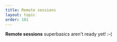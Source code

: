 ```yaml
---
title: Remote sessions
layout: topic
order: 101
---
```


**Remote sessions** superbasics aren't ready yet! :-(